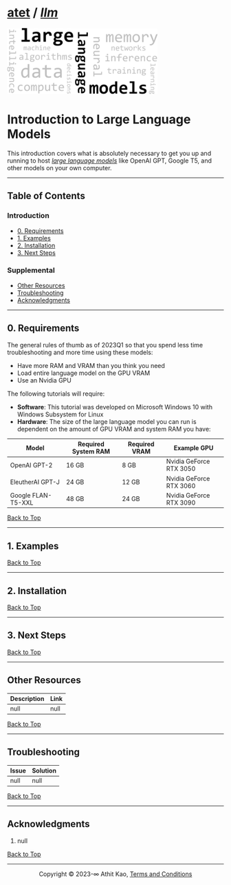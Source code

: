 # [atet](https://github.com/atet) / [**_llm_**](https://github.com/atet/llm/blob/main/README.md#atet--llm)

[![.img/logo_llm.png](.img/logo_llm.png)](#nolink)

# Introduction to Large Language Models

This introduction covers what is absolutely necessary to get you up and running to host [_large language models_](https://en.wikipedia.org/wiki/Wikipedia:Large_language_models) like OpenAI GPT, Google T5, and other models on your own computer.

--------------------------------------------------------------------------------------------------

## Table of Contents

### Introduction

* [0. Requirements](#0-requirements)
* [1. Examples](#1-examples)
* [2. Installation](#2-installation)
* [3. Next Steps](#3-next-steps)

### Supplemental

* [Other Resources](#other-resources)
* [Troubleshooting](#troubleshooting)
* [Acknowledgments](#acknowledgments)

--------------------------------------------------------------------------------------------------

## 0. Requirements

The general rules of thumb as of 2023Q1 so that you spend less time troubleshooting and more time using these models:
* Have more RAM and VRAM than you think you need
* Load entire language model on the GPU VRAM
* Use an Nvidia GPU

The following tutorials will require:

* **Software**: This tutorial was developed on Microsoft Windows 10 with Windows Subsystem for Linux
* **Hardware**: The size of the large language model you can run is dependent on the amount of GPU VRAM and system RAM you have:

Model | Required System RAM |Required VRAM | Example GPU
--- | --- | --- | ---
OpenAI GPT-2 | 16 GB | 8 GB | Nvidia GeForce RTX 3050
EleutherAI GPT-J | 24 GB | 12 GB | Nvidia GeForce RTX 3060
Google FLAN-T5-XXL | 48 GB | 24 GB | Nvidia GeForce RTX 3090

[Back to Top](#table-of-contents)

--------------------------------------------------------------------------------------------------

## 1. Examples

[Back to Top](#table-of-contents)

--------------------------------------------------------------------------------------------------

## 2. Installation

[Back to Top](#table-of-contents)

--------------------------------------------------------------------------------------------------

## 3. Next Steps

[Back to Top](#table-of-contents)

--------------------------------------------------------------------------------------------------

## Other Resources

Description | Link
--- | ---
null | null

[Back to Top](#table-of-contents)

--------------------------------------------------------------------------------------------------

## Troubleshooting

Issue | Solution
--- | ---
null | null

[Back to Top](#table-of-contents)

--------------------------------------------------------------------------------------------------

## Acknowledgments

1. null

[Back to Top](#table-of-contents)

--------------------------------------------------------------------------------------------------

<p align="center">Copyright © 2023-∞ Athit Kao, <a href="http://www.athitkao.com/tos.html" target="_blank">Terms and Conditions</a></p>
